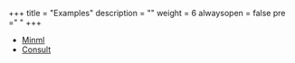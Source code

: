 +++
title = "Examples"
description = ""
weight = 6
alwaysopen = false
pre ="<i class='fa fa-paint-brush' ></i> "
+++

- [Minml](https://mszturc.github.io/obsidian-advanced-slides/examples/minml)
- [Consult](https://mszturc.github.io/obsidian-advanced-slides/examples/consult/#/)